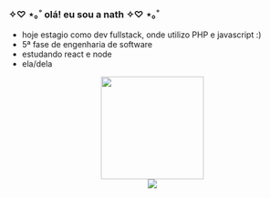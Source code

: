 ### ✧♡ ⋆｡˚ olá! eu sou a nath ✧♡ ⋆｡˚

-  hoje estagio como dev fullstack, onde utilizo PHP e javascript :) 
-  5ª fase de engenharia de software
-  estudando react e node
-  ela/dela

<div align="center">
  <img height="180em" src="https://github-readme-stats.vercel.app/api/top-langs/?username=nathalia-acordi&layout=donut&theme=dracula" />
</div>

<div align="center"> 
  <a href="https://www.linkedin.com/in/nathália-acordi-0a564b223/" target="_blank"><img src="https://img.shields.io/badge/-LinkedIn-%230077B5?style=for-the-badge&logo=linkedin&logoColor=white" target="_blank"></a> 
</div>
